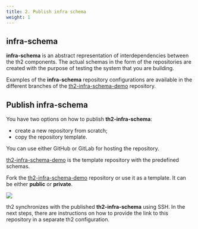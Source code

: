 ```yaml
---
title: 2. Publish infra schema
weight: 1
---
```


## infra-schema

**infra-schema** is an abstract representation of interdependencies between the th2 components.
The actual schemas in the form of the repositories are created with the purpose of testing the system that you are building.

Examples of the **infra-schema** repository configurations are available in the different branches of the
[th2-infra-schema-demo](https://github.com/th2-net/th2-infra-schema-demo/tree/master) repository.

## Publish infra-schema

You have two options on how to publish **th2-infra-schema**:
- create a new repository from scratch;
- copy the repository template.

You can use either GitHub or GitLab for hosting the repository.

[th2-infra-schema-demo](https://github.com/th2-net/th2-infra-schema-demo/tree/master)
is the template repository with the predefined schemas.

Fork the [th2-infra-schema-demo](https://github.com/th2-net/th2-infra-schema-demo/tree/master)
repository or use it as a template. It can be either **public** or **private**.

![](/img/getting-started/th2-infra-schema/git-based/clone-th2-infra-schema-demo.png)

<notice info >

th2 synchronizes with the published **th2-infra-schema** using SSH. 
In the next steps, there are instructions on how to provide the link to this repository in a separate th2 configuration.

</notice >

